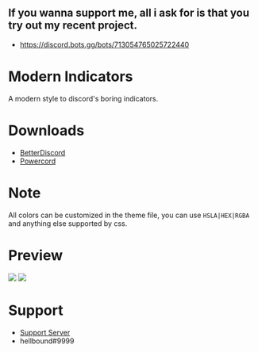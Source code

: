 ## If you wanna support me, all i ask for is that you try out my recent project.
- https://discord.bots.gg/bots/713054765025722440

# Modern Indicators
A modern style to discord's boring indicators.

# Downloads
- [BetterDiscord](https://betterdiscord.net/ghdl?id=3271)
- [Powercord](https://github.com/hellbound1337/modern-indicators/blob/master/Modern%20Indicators.zip?raw=true)

# Note
All colors can be customized in the theme file, you can use `HSLA|HEX|RGBA` and anything else supported by css.

# Preview
<img src="https://i.imgur.com/qk0aZN0.png"/>
<img src="https://i.imgur.com/mh452Fp.png"/>

# Support 
- [Support Server](https://discord.gg/pCc7q4Z)
- hellbound#9999

